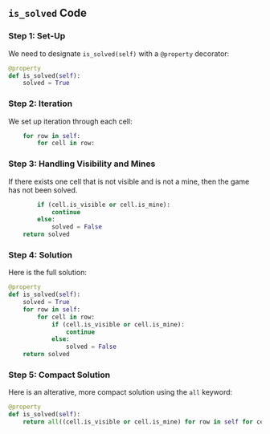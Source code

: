## `is_solved` Code

### Step 1: Set-Up

We need to designate `is_solved(self)` with a `@property` decorator:

```python
@property
def is_solved(self):
    solved = True
```

### Step 2: Iteration

We set up iteration through each cell:

```python
	for row in self:
    	for cell in row:      
```

### Step 3: Handling Visibility and Mines

If there exists one cell that is not visible and is not a mine, then the game has not been solved.

```python
        if (cell.is_visible or cell.is_mine):
            continue
        else:
            solved = False      
	return solved
```
### Step 4: Solution 

Here is the full solution:

```python
@property
def is_solved(self):
    solved = True
    for row in self:
    	for cell in row:  
            if (cell.is_visible or cell.is_mine):
            	continue
       		else:
            	solved = False      
	return solved
```

### Step 5: Compact Solution 

Here is an alterative, more compact solution using the `all` keyword:

```python
@property
def is_solved(self):
    return all((cell.is_visible or cell.is_mine) for row in self for cell in row)	
```



